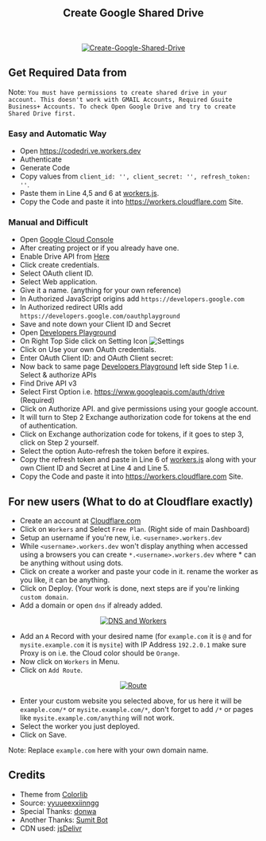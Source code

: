 <div align="center">
  <h2>Create Google Shared Drive</h2><br />


[![Create-Google-Shared-Drive](https://cdn.jsdelivr.net/gh/ParveenBhadooOfficial/Create-Google-Shared-Drive@master/screen-shot.png)](https://github.com/ParveenBhadooOfficial/Create-Google-Shared-Drive)


</div>


## Get Required Data from 

Note: `You must have permissions to create shared drive in your account. This doesn't work with GMAIL Accounts, Required Gsuite Business+ Accounts. To check Open Google Drive and try to create Shared Drive first.`

### Easy and Automatic Way

* Open https://codedri.ve.workers.dev
* Authenticate
* Generate Code
* Copy values from `client_id: '', client_secret: '', refresh_token: ''`.
* Paste them in Line 4,5 and 6 at [workers.js](https://github.com/ParveenBhadooOfficial/Create-Google-Shared-Drive/blob/master/workers.js).
* Copy the Code and paste it into https://workers.cloudflare.com Site.

### Manual and Difficult

* Open [Google Cloud Console](https://console.developers.google.com/apis/credentials)
* After creating project or if you already have one.
* Enable Drive API from [Here](https://console.developers.google.com/apis/library/drive.googleapis.com?q=drive)
* Click create credentials.
* Select OAuth client ID.
* Select Web application.
* Give it a name. (anything for your own reference)
* In Authorized JavaScript origins add `https://developers.google.com`
* In Authorized redirect URIs add `https://developers.google.com/oauthplayground`
* Save and note down your Client ID and Secret
* Open [Developers Playground](https://developers.google.com/oauthplayground)
* On Right Top Side click on Setting Icon ![Settings](https://developers.google.com/oauthplayground/assets/images/settings.png)
* Click on Use your own OAuth credentials.
* Enter OAuth Client ID: and OAuth Client secret:
* Now back to same page [Developers Playground](https://developers.google.com/oauthplayground) left side Step 1 i.e. Select & authorize APIs
* Find Drive API v3
* Select First Option i.e. https://www.googleapis.com/auth/drive (Required)
* Click on Authorize API. and give permissions using your google account.
* It will turn to Step 2 Exchange authorization code for tokens at the end of authentication.
* Click on Exchange authorization code for tokens, if it goes to step 3, click on Step 2 yourself.
* Select the option Auto-refresh the token before it expires.
* Copy the refresh token and paste in Line 6 of [workers.js](https://github.com/ParveenBhadooOfficial/Create-Google-Shared-Drive/blob/master/workers.js) along with your own Client ID and Secret at Line 4 and Line 5.
* Copy the Code and paste it into https://workers.cloudflare.com Site.

## For new users (What to do at Cloudflare exactly)

* Create an account at [Cloudflare.com](https://www.cloudflare.com)
* Click on `Workers` and Select `Free Plan`. (Right side of main Dashboard)
* Setup an username if you're new, i.e. `<username>.workers.dev`
* While `<username>.workers.dev` won't display anything when accessed using a browsers you can create `*.<username>.workers.dev` where * can be anything without using dots.
* Click on create a worker and paste your code in it. rename the worker as you like, it can be anything.
* Click on Deploy. (Your work is done, next steps are if you're linking `custom domain`.
* Add a domain or open `dns` if already added.

<div align="center">

[![DNS and Workers](https://cdn.jsdelivr.net/gh/ParveenBhadooOfficial/Create-Google-Shared-Drive@master/dns-workers.png)](https://github.com/ParveenBhadooOfficial/Create-Google-Shared-Drive)

</div>

* Add an `A` Record with your desired name (for `example.com` it is `@` and for `mysite.example.com` it is `mysite`) with IP Address `192.2.0.1` make sure Proxy is on i.e. the Cloud color should be `Orange`.
* Now click on `Workers` in Menu.
* Click on `Add Route`.

<div align="center">

[![Route](https://cdn.jsdelivr.net/gh/ParveenBhadooOfficial/Create-Google-Shared-Drive@master/route.png)](https://github.com/ParveenBhadooOfficial/Create-Google-Shared-Drive)

</div>

* Enter your custom website you selected above, for us here it will be `example.com/*` or `mysite.example.com/*`, don't forget to add `/*` or pages like `mysite.example.com/anything` will not work.
* Select the worker you just deployed.
* Click on Save.

Note: Replace `example.com` here with your own domain name.

## Credits

* Theme from [Colorlib](https://colorlib.com)
* Source: [yyuueexxiinngg](https://github.com/yyuueexxiinngg/some-scripts/blob/master/workers/google/drive/create-share-teamdrive.js)
* Special Thanks: [donwa](https://github.com/donwa/goindex)
* Another Thanks: [Sumit Bot](https://t.me/isumitbot)
* CDN used: [jsDelivr](https://jsdelivr.com)
